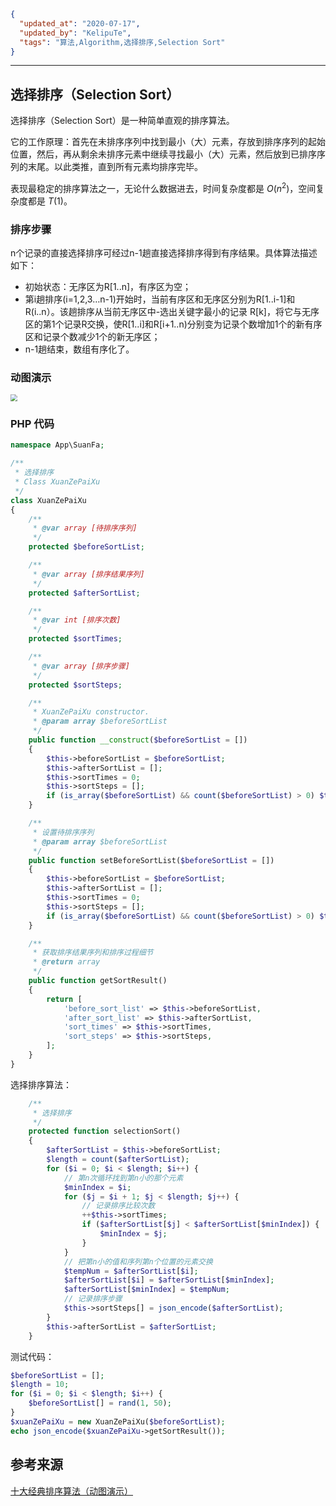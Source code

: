 ```json
{
  "updated_at": "2020-07-17",
  "updated_by": "KelipuTe",
  "tags": "算法,Algorithm,选择排序,Selection Sort"
}
```

---

## 选择排序（Selection Sort）

选择排序（Selection Sort）是一种简单直观的排序算法。

它的工作原理：首先在未排序序列中找到最小（大）元素，存放到排序序列的起始位置，然后，再从剩余未排序元素中继续寻找最小（大）元素，然后放到已排序序列的末尾。以此类推，直到所有元素均排序完毕。

表现最稳定的排序算法之一，无论什么数据进去，时间复杂度都是 $O(n^2)$，空间复杂度都是 $T(1)$。

### 排序步骤

n个记录的直接选择排序可经过n-1趟直接选择排序得到有序结果。具体算法描述如下：

- 初始状态：无序区为R[1..n]，有序区为空；
- 第i趟排序(i=1,2,3…n-1)开始时，当前有序区和无序区分别为R[1..i-1]和R(i..n）。该趟排序从当前无序区中-选出关键字最小的记录 R[k]，将它与无序区的第1个记录R交换，使R[1..i]和R[i+1..n)分别变为记录个数增加1个的新有序区和记录个数减少1个的新无序区；
- n-1趟结束，数组有序化了。

### 动图演示

<img src="E:\Workspace\KTKnowledgeBase\Image\SuanFa\XuanZePaiXu_img01.gif" style="zoom:67%;" />

### PHP 代码

```php
namespace App\SuanFa;

/**
 * 选择排序
 * Class XuanZePaiXu
 */
class XuanZePaiXu
{
    /**
     * @var array [待排序序列]
     */
    protected $beforeSortList;

    /**
     * @var array [排序结果序列]
     */
    protected $afterSortList;

    /**
     * @var int [排序次数]
     */
    protected $sortTimes;

    /**
     * @var array [排序步骤]
     */
    protected $sortSteps;

    /**
     * XuanZePaiXu constructor.
     * @param array $beforeSortList
     */
    public function __construct($beforeSortList = [])
    {
        $this->beforeSortList = $beforeSortList;
        $this->afterSortList = [];
        $this->sortTimes = 0;
        $this->sortSteps = [];
        if (is_array($beforeSortList) && count($beforeSortList) > 0) $this->selectionSort();
    }

    /**
     * 设置待排序序列
     * @param array $beforeSortList
     */
    public function setBeforeSortList($beforeSortList = [])
    {
        $this->beforeSortList = $beforeSortList;
        $this->afterSortList = [];
        $this->sortTimes = 0;
        $this->sortSteps = [];
        if (is_array($beforeSortList) && count($beforeSortList) > 0) $this->selectionSort();
    }

    /**
     * 获取排序结果序列和排序过程细节
     * @return array
     */
    public function getSortResult()
    {
        return [
            'before_sort_list' => $this->beforeSortList,
            'after_sort_list' => $this->afterSortList,
            'sort_times' => $this->sortTimes,
            'sort_steps' => $this->sortSteps,
        ];
    }
}
```

选择排序算法：

```php
    /**
     * 选择排序
     */
    protected function selectionSort()
    {
        $afterSortList = $this->beforeSortList;
        $length = count($afterSortList);
        for ($i = 0; $i < $length; $i++) {
            // 第n次循环找到第n小的那个元素
            $minIndex = $i;
            for ($j = $i + 1; $j < $length; $j++) {
                // 记录排序比较次数
                ++$this->sortTimes;
                if ($afterSortList[$j] < $afterSortList[$minIndex]) {
                    $minIndex = $j;
                }
            }
            // 把第n小的值和序列第n个位置的元素交换
            $tempNum = $afterSortList[$i];
            $afterSortList[$i] = $afterSortList[$minIndex];
            $afterSortList[$minIndex] = $tempNum;
            // 记录排序步骤
            $this->sortSteps[] = json_encode($afterSortList);
        }
        $this->afterSortList = $afterSortList;
    }
```

测试代码：

```php
$beforeSortList = [];
$length = 10;
for ($i = 0; $i < $length; $i++) {
    $beforeSortList[] = rand(1, 50);
}
$xuanZePaiXu = new XuanZePaiXu($beforeSortList);
echo json_encode($xuanZePaiXu->getSortResult());
```

## 参考来源

[十大经典排序算法（动图演示）](https://www.cnblogs.com/onepixel/articles/7674659.html)